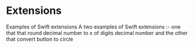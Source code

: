 # Extensions
Examples of Swift extensions
A two examples of Swift extensions :- 
one that that round decimal number to x of digits decimal number
and the other that convert button to circle
